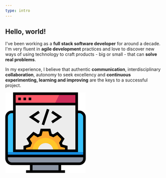 ```yaml
---
type: intro
---
```


## Hello, world!

I've been working as a **full stack software developer** for around a decade.
I'm very fluent in **agile development** practices
and love to discover new ways of using technology
to craft products - big or small - that can **solve real problems**.

In my experience, I believe that authentic **communication**,
interdisciplinary **collaboration**, autonomy to seek excellency
and **continuous experimenting, learning and improving** are the keys
to a successful project.

[fullstack]: images/fullstack.png "full-stack developer"
![full-stack developer][fullstack]
